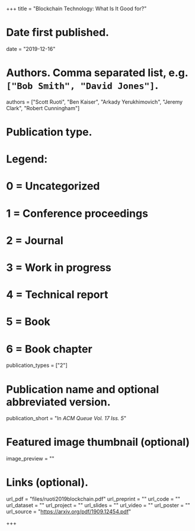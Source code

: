 +++
title = "Blockchain Technology: What Is It Good for?"

# Date first published.
date = "2019-12-16"

# Authors. Comma separated list, e.g. `["Bob Smith", "David Jones"]`.
authors = ["Scott Ruoti", "Ben Kaiser", "Arkady Yerukhimovich", "Jeremy Clark", "Robert Cunningham"]

# Publication type.
# Legend:
# 0 = Uncategorized
# 1 = Conference proceedings
# 2 = Journal
# 3 = Work in progress
# 4 = Technical report
# 5 = Book
# 6 = Book chapter
publication_types = ["2"]

# Publication name and optional abbreviated version.
publication_short = "In *ACM Queue Vol. 17 Iss. 5*"

# Featured image thumbnail (optional)
image_preview = ""

# Links (optional).
url_pdf = "files/ruoti2019blockchain.pdf"
url_preprint = ""
url_code = ""
url_dataset = ""
url_project = ""
url_slides = ""
url_video = ""
url_poster = ""
url_source = "https://arxiv.org/pdf/1909.12454.pdf"

+++